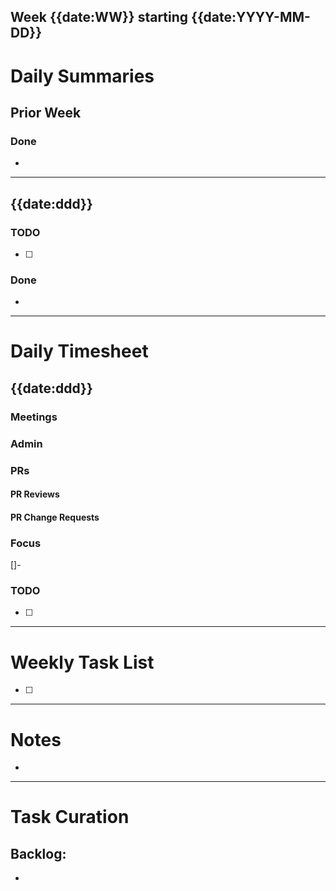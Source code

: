 
Week {{date:WW}} starting {{date:YYYY-MM-DD}}
---

# Daily Summaries

## Prior Week

### Done
- 

---

## {{date:ddd}}
### TODO
- [ ] 

### Done
- 

---

# Daily Timesheet

## {{date:ddd}}

### Meetings

### Admin

### PRs

#### PR Reviews

#### PR Change Requests

### Focus
[]- 

### TODO
- [ ] 

---
# Weekly Task List
- [ ] 

---
# Notes
- 

---
# Task Curation

## Backlog:
- 
